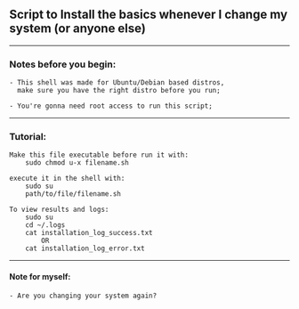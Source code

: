 ## Script to Install the basics whenever I change my system (or anyone else)

---
### Notes before you begin:
    - This shell was made for Ubuntu/Debian based distros,
      make sure you have the right distro before you run;

    - You're gonna need root access to run this script;
---
### Tutorial: 
    Make this file executable before run it with:
        sudo chmod u-x filename.sh

    execute it in the shell with:
        sudo su
        path/to/file/filename.sh

    To view results and logs:
        sudo su
        cd ~/.logs
        cat installation_log_success.txt 
            OR
        cat installation_log_error.txt 
---
#### Note for myself: 
    - Are you changing your system again?
